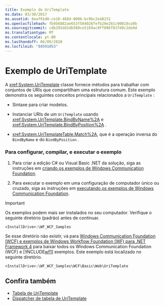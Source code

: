 ```yaml
---
title: Exemplo de UriTemplate
ms.date: 03/30/2017
ms.assetid: 0aaf91d0-ce18-468d-8006-bc9bc2e48231
ms.openlocfilehash: fb956882ae653f584026fefb20e261c90010ca9b
ms.sourcegitcommit: cdb295dd1db589ce5169ac9ff096f01fd0c2da9d
ms.translationtype: MT
ms.contentlocale: pt-BR
ms.lasthandoff: 06/09/2020
ms.locfileid: "84591053"
---
```

# <a name="uritemplate-sample"></a>Exemplo de UriTemplate
A <xref:System.UriTemplate> classe fornece métodos para trabalhar com conjuntos de URIs que compartilham uma estrutura comum. Este exemplo demonstra os seguintes conceitos principais relacionados a `UriTemplate` :  
  
- Sintaxe para criar modelos.  
  
- Instanciar URIs de um `UriTemplate` usando <xref:System.UriTemplate.BindByName%2A> e <xref:System.UriTemplate.BindByPosition%2A> .  
  
- <xref:System.UriTemplateTable.Match%2A>, que é a operação inversa do `BindByName` e do `BindByPosition` .  
  
### <a name="to-set-up-build-and-run-the-sample"></a>Para configurar, compilar, e executar o exemplo  
  
1. Para criar a edição C# ou Visual Basic .NET da solução, siga as instruções em [criando os exemplos de Windows Communication Foundation](building-the-samples.md).  
  
2. Para executar o exemplo em uma configuração de computador único ou cruzado, siga as instruções em [executando os exemplos de Windows Communication Foundation](running-the-samples.md).  
  
> [!IMPORTANT]
> Os exemplos podem mais ser instalados no seu computador. Verifique o seguinte diretório (padrão) antes de continuar.  
>
> `<InstallDrive>:\WF_WCF_Samples`  
>
> Se esse diretório não existir, vá para [Windows Communication Foundation (WCF) e exemplos de Windows Workflow Foundation (WF) para .NET Framework 4](https://www.microsoft.com/download/details.aspx?id=21459) para baixar todos os Windows Communication Foundation (WCF) e [!INCLUDE[wf1](../../../../includes/wf1-md.md)] exemplos. Este exemplo está localizado no seguinte diretório.  
>
> `<InstallDrive>:\WF_WCF_Samples\WCF\Basic\Web\UriTemplate`  
  
## <a name="see-also"></a>Confira também

- [Tabela de UriTemplate](uritemplate-table-sample.md)
- [Dispatcher de tabela de UriTemplate](uritemplate-table-dispatcher-sample.md)
